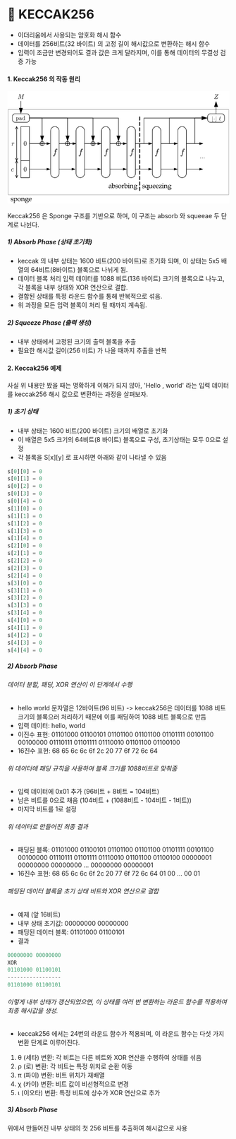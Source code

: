 # 🔐 KECCAK256

* 이더리움에서 사용되는 암호화 해시 함수
* 데이터를 256비트(32 바이트) 의 고정 길이 해시값으로 변환하는 해시 함수
* 입력이 조금만 변경되어도 결과 값은 크게 달라지며, 이를 통해 데이터의 무결성 검증 가능


#### 1. Keccak256 의 작동 원리

![keccak256](img/blog/keccak256.png)

Keccak256 은 Sponge 구조를 기반으로 하며, 이 구조는 absorb 와 squeeae 두 단계로 나뉜다.

##### 1) Absorb Phase (상태 초기화)

* keccak 의 내부 상태는 1600 비트(200 바이트)로 초기화 되며, 이 상태는 5x5 배열의 64비트(8바이트) 블록으로 나뉘게 됨.
* 데이터 블록 처리 입력 데이터를 1088 비트(136 바이트) 크기의 블록으로 나누고, 각 블록을 내부 상태와 XOR 연산으로 결합.
* 결합된 상태를 특정 라운드 함수를 통해 반복적으로 섞음.
* 위 과정을 모든 입력 블록이 처리 될 때까지 계속됨.

##### 2) Squeeze Phase (출력 생성)

* 내부 상태에서 고정된 크기의 출력 블록을 추출
* 필요한 해시값 길이(256 비트) 가 나올 때까지 추출을 반복




#### 2. Keccak256 예제
사실 위 내용만 봤을 때는 명확하게 이해가 되지 않아, 'Hello , world' 라는 입력 데이터를 keccak256 해시 값으로 변환하는 과정을 살펴보자.

##### 1) 초기 상태

* 내부 상태는 1600 비트(200 바이트) 크기의 배열로 초기화
* 이 배열은 5x5 크기의 64비트(8 바이트) 블록으로 구성, 초기상태는 모두 0으로 설정
* 각 블록을 S[x][y] 로 표시하면 아래와 같이 나타낼 수 있음

```javascript
s[0][0] = 0
s[0][1] = 0
s[0][2] = 0
s[0][3] = 0
s[0][4] = 0
s[1][0] = 0
s[1][1] = 0
s[1][2] = 0
s[1][3] = 0
s[1][4] = 0
s[2][0] = 0
s[2][1] = 0
s[2][2] = 0
s[2][3] = 0
s[2][4] = 0
s[3][0] = 0
s[3][1] = 0
s[3][2] = 0
s[3][3] = 0
s[3][4] = 0
s[4][0] = 0
s[4][1] = 0
s[4][2] = 0
s[4][3] = 0
s[4][4] = 0
```

##### 2) Absorb Phase

###### 데이터 분할, 패딩, XOR 연산이 이 단계에서 수행
* hello world 문자열은 12바이트(96 비트) -> keccak256은 데이터를 1088 비트 크기의 블록으러 처리하기 때문에 이를 패딩하여 1088 비트 블록으로 만듬
* 입력 데이터: hello, world
* 이진수 표현: 01101000 01100101 01101100 01101100 01101111 00101100 00100000 01110111 01101111 01110010 01101100 01100100
* 16진수 표현: 68 65 6c 6c 6f 2c 20 77 6f 72 6c 64

###### 위 데이터에 패딩 규칙을 사용하여 블록 크기를 1088비트로 맞춰줌
* 입력 데이터에 0x01 추가 (96비트 + 8비트 = 104비트)
* 남은 비트를 0으로 채움 (104비트 + (1088비트 - 104비트 - 1비트))
* 마지막 비트를 1로 설정

###### 위 데이터로 만들어진 최종 결과
* 패딩된 블록: 01101000 01100101 01101100 01101100 01101111 00101100 00100000 01110111 01101111 01110010 01101100 01100100 00000001 00000000 00000000 ... 00000000 00000001
* 16진수 표현: 68 65 6c 6c 6f 2c 20 77 6f 72 6c 64 01 00 ... 00 01

###### 패딩된 데이터 블록을 초기 상태 비트와 XOR 연산으로 결합 
* 예제 (앞 16비트)
* 내부 상태 초기값: 00000000 00000000
* 패딩된 데이터 블록: 01101000 01100101
* 결과
```javascript
00000000 00000000
XOR
01101000 01100101
-----------------
01101000 01100101
```

###### 이렇게 내부 상태가 갱신되었으면, 이 상태를 여러 번 변환하는 라운드 함수를 적용하여 최종 해시값을 생성.

* keccak256 에서는 24번의 라운드 함수가 적용되며, 이 라운드 함수는 다섯 가지 변환 단계로 이루어진다.
1) θ (세타) 변환: 각 비트는 다른 비트와 XOR 연산을 수행하여 상태를 섞음
2) ρ (로) 변환: 각 비트는 특정 위치로 순환 이동
3) π (파이) 변환: 비트 위치가 재배열
4) χ (카이) 변환: 비트 값이 비선형적으로 변경
4) ι (이오타) 변환: 특정 비트에 상수가 XOR 연산으로 추가


##### 3) Absorb Phase

위에서 만들어진 내부 상태의 첫 256 비트를 추출하여 해시값으로 사용